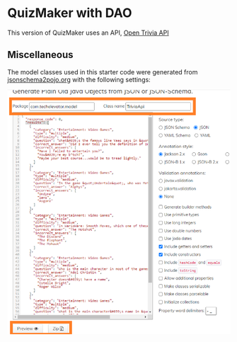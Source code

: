 # QuizMaker with DAO
This version of QuizMaker uses an API, [Open Trivia API](https://opentdb.com/api_config.php)

## Miscellaneous

The model classes used in this starter code were generated from [jsonschema2pojo.org](https://www.jsonschema2pojo.org/) with the following settings:

![trivia api schema](./images/json-trivia-schema.png)
